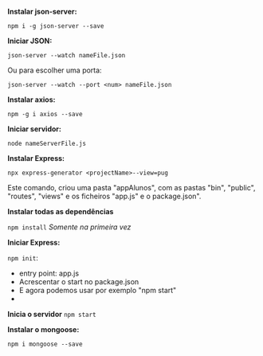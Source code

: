 **Instalar json-server:**

`npm i -g json-server --save`

**Iniciar JSON:**

`json-server --watch nameFile.json`

Ou para escolher uma porta:

`json-server --watch --port <num> nameFile.json`

**Instalar axios:**

`npm -g i axios --save`

**Iniciar servidor:**

`node nameServerFile.js`

**Instalar Express:**

`npx express-generator <projectName>--view=pug`

Este comando, criou uma pasta "appAlunos", com as pastas "bin", "public", "routes", "views" e os ficheiros "app.js" e o package.json".

**Instalar todas as dependências**

`npm install`
_Somente na primeira vez_

**Iniciar Express:**

`npm init`:

-   entry point: app.js
-   Acrescentar o start no package.json
-   E agora podemos usar por exemplo "npm start"
-

**Inicia o servidor**
`npm start`

**Instalar o mongoose:**

`npm i mongoose --save`
